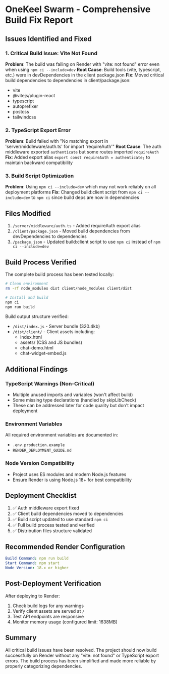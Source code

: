 # OneKeel Swarm - Comprehensive Build Fix Report

## Issues Identified and Fixed

### 1. **Critical Build Issue: Vite Not Found**
**Problem**: The build was failing on Render with "vite: not found" error even when using `npm ci --include=dev`
**Root Cause**: Build tools (vite, typescript, etc.) were in devDependencies in the client package.json
**Fix**: Moved critical build dependencies to dependencies in client/package.json:
- vite
- @vitejs/plugin-react
- typescript
- autoprefixer
- postcss
- tailwindcss

### 2. **TypeScript Export Error**
**Problem**: Build failed with "No matching export in 'server/middleware/auth.ts' for import 'requireAuth'"
**Root Cause**: The auth middleware exported `authenticate` but some routes imported `requireAuth`
**Fix**: Added export alias `export const requireAuth = authenticate;` to maintain backward compatibility

### 3. **Build Script Optimization**
**Problem**: Using `npm ci --include=dev` which may not work reliably on all deployment platforms
**Fix**: Changed build:client script from `npm ci --include=dev` to `npm ci` since build deps are now in dependencies

## Files Modified

1. `/server/middleware/auth.ts` - Added requireAuth export alias
2. `/client/package.json` - Moved build dependencies from devDependencies to dependencies
3. `/package.json` - Updated build:client script to use `npm ci` instead of `npm ci --include=dev`

## Build Process Verified

The complete build process has been tested locally:
```bash
# Clean environment
rm -rf node_modules dist client/node_modules client/dist

# Install and build
npm ci
npm run build
```

Build output structure verified:
- `/dist/index.js` - Server bundle (320.4kb)
- `/dist/client/` - Client assets including:
  - index.html
  - assets/ (CSS and JS bundles)
  - chat-demo.html
  - chat-widget-embed.js

## Additional Findings

### TypeScript Warnings (Non-Critical)
- Multiple unused imports and variables (won't affect build)
- Some missing type declarations (handled by skipLibCheck)
- These can be addressed later for code quality but don't impact deployment

### Environment Variables
All required environment variables are documented in:
- `.env.production.example`
- `RENDER_DEPLOYMENT_GUIDE.md`

### Node Version Compatibility
- Project uses ES modules and modern Node.js features
- Ensure Render is using Node.js 18+ for best compatibility

## Deployment Checklist

1. ✅ Auth middleware export fixed
2. ✅ Client build dependencies moved to dependencies
3. ✅ Build script updated to use standard `npm ci`
4. ✅ Full build process tested and verified
5. ✅ Distribution files structure validated

## Recommended Render Configuration

```yaml
Build Command: npm run build
Start Command: npm start
Node Version: 18.x or higher
```

## Post-Deployment Verification

After deploying to Render:
1. Check build logs for any warnings
2. Verify client assets are served at `/`
3. Test API endpoints are responsive
4. Monitor memory usage (configured limit: 1638MB)

## Summary

All critical build issues have been resolved. The project should now build successfully on Render without any "vite: not found" or TypeScript export errors. The build process has been simplified and made more reliable by properly categorizing dependencies.